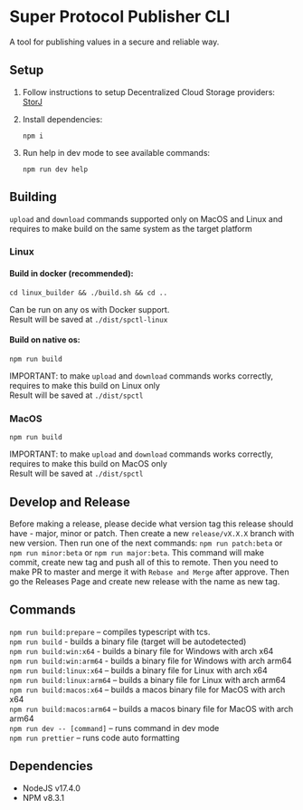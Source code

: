 # Super Protocol Publisher CLI
A tool for publishing values in a secure and reliable way.

## Setup
1. Follow instructions to setup Decentralized Cloud Storage providers: [StorJ](https://github.com/storj-thirdparty/uplink-nodejs)
2. Install dependencies:

    ```
    npm i
    ```
3. Run help in dev mode to see available commands:

    ```
    npm run dev help
    ```

## Building
`upload` and `download` commands supported only on MacOS and Linux and requires to make build on the same system as the target platform
### Linux
#### Build in docker (recommended):
```
cd linux_builder && ./build.sh && cd ..
```
Can be run on any os with Docker support.</br>
Result will be saved at `./dist/spctl-linux`
#### Build on native os:
```
npm run build
```
IMPORTANT: to make `upload` and `download` commands works correctly, requires to make this build on Linux only</br>
Result will be saved at `./dist/spctl`

### MacOS
```
npm run build
```
IMPORTANT: to make `upload` and `download` commands works correctly, requires to make this build on MacOS only</br>
Result will be saved at `./dist/spctl`

## Develop and Release

Before making a release, please decide what version tag this release should have - major, minor or patch. Then create a new `release/vX.X.X` branch with new version. Then run one of the next commands: `npm run patch:beta` or `npm run minor:beta` or `npm run major:beta`. This command will make commit, create new tag and push all of this to remote.
Then you need to make PR to master and merge it with `Rebase and Merge` after approve. Then go the Releases Page and create new release with the name as new tag.

## Commands
`npm run build:prepare` – compiles typescript with tcs.</br>
`npm run build` - builds a binary file (target will be autodetected)</br>
`npm run build:win:x64` - builds a binary file for Windows with arch x64</br>
`npm run build:win:arm64` - builds a binary file for Windows with arch arm64</br>
`npm run build:linux:x64` – builds a binary file for Linux with arch x64</br>
`npm run build:linux:arm64` – builds a binary file for Linux with arch arm64</br>
`npm run build:macos:x64` – builds a macos binary file for MacOS with arch x64</br>
`npm run build:macos:arm64` – builds a macos binary file for MacOS with arch arm64</br>
`npm run dev -- [command]` – runs command in dev mode</br>
`npm run prettier` – runs code auto formatting

## Dependencies
- NodeJS v17.4.0
- NPM v8.3.1
